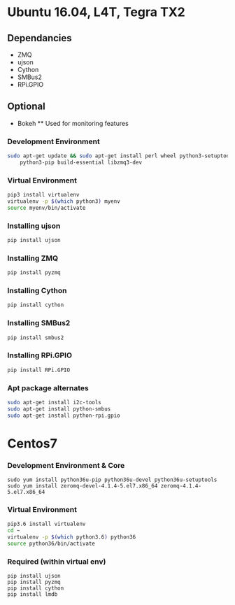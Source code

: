 # Ubuntu 16.04, L4T, Tegra TX2

## Dependancies
* ZMQ
* ujson
* Cython
* SMBus2
* RPi.GPIO

## Optional
* Bokeh
** Used for monitoring features

### Development Environment
```bash
sudo apt-get update && sudo apt-get install perl wheel python3-setuptools python3-dev \
	python3-pip build-essential libzmq3-dev
```

### Virtual Environment
```bash
pip3 install virtualenv
virtualenv -p $(which python3) myenv
source myenv/bin/activate
```

### Installing ujson
```bash
pip install ujson
```

### Installing ZMQ
```bash
pip install pyzmq
```

### Installing Cython
```bash
pip install cython
```

### Installing SMBus2
```bash
pip install smbus2
```

### Installing RPi.GPIO
```bash
pip install RPi.GPIO
```

### Apt package alternates
```bash
sudo apt-get install i2c-tools
sudo apt-get install python-smbus
sudo apt-get install python-rpi.gpio
```

# Centos7

### Development Environment & Core
```
sudo yum install python36u-pip python36u-devel python36u-setuptools
sudo yum install zeromq-devel-4.1.4-5.el7.x86_64 zeromq-4.1.4-5.el7.x86_64
```

### Virtual Environment
```bash
pip3.6 install virtualenv
cd ~
virtualenv -p $(which python3.6) python36
source python36/bin/activate
```

### Required (within virtual env)
```
pip install ujson
pip install pyzmq
pip install cython
pip install lmdb
```

